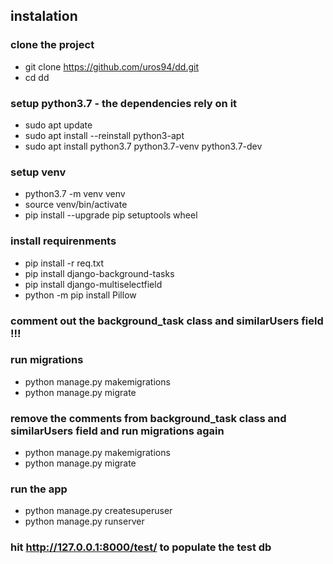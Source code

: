 ## instalation

### clone the project
- git clone https://github.com/uros94/dd.git
- cd dd

### setup python3.7 - the dependencies rely on it
- sudo apt update
- sudo apt install --reinstall python3-apt
- sudo apt install python3.7 python3.7-venv python3.7-dev

### setup venv
- python3.7 -m venv venv
- source venv/bin/activate
- pip install --upgrade pip setuptools wheel

### install requirenments
- pip install -r req.txt
- pip install django-background-tasks
- pip install django-multiselectfield
- python -m pip install Pillow

### comment out the background_task class and similarUsers field !!!

### run migrations
- python manage.py makemigrations
- python manage.py migrate

### remove the comments from background_task class and similarUsers field and run migrations again
- python manage.py makemigrations
- python manage.py migrate

### run the app
- python manage.py createsuperuser
- python manage.py runserver


### hit http://127.0.0.1:8000/test/ to populate the test db

